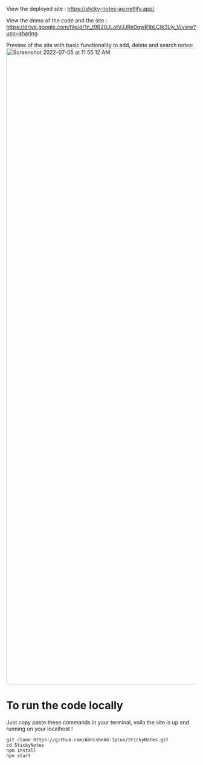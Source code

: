 View the deployed site : https://sticky-notes-ag.netlify.app/

View the demo of the code and the site : https://drive.google.com/file/d/1n_t9B20JLotVJJRe0qwR1bLCIk3Lly_V/view?usp=sharing

Preview of the site with basic functionality to add, delete and search notes:
<img width="1680" alt="Screenshot 2022-07-05 at 11 55 12 AM" src="https://user-images.githubusercontent.com/77354191/177263107-b7a3fe9e-b3f2-4888-a89e-b3541d61970f.png">



# To run the code locally
Just copy paste these commands in your terminal, voila the site is up and running on your localhost !
```
git clone https://github.com/AbhishekG-1plus/StickyNotes.git
cd StickyNotes
npm install
npm start
```
